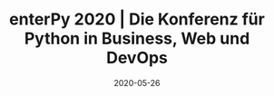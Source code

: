 ﻿---
title: enterPy 2020 | Die Konferenz für Python in Business, Web und DevOps 
date: 2020-05-26
location: Rosengartenplatz 2, 68161 Mannheim
link: https://www.enterpy.de/
type: conference
---
